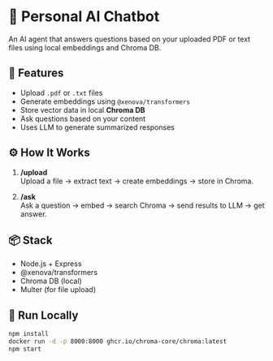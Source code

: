 # 🧠 Personal AI Chatbot

An AI agent that answers questions based on your uploaded PDF or text files using local embeddings and Chroma DB.

## 🚀 Features

- Upload `.pdf` or `.txt` files
- Generate embeddings using `@xenova/transformers`
- Store vector data in local **Chroma DB**
- Ask questions based on your content
- Uses LLM to generate summarized responses

## ⚙️ How It Works

1. **/upload**  
   Upload a file → extract text → create embeddings → store in Chroma.

2. **/ask**  
   Ask a question → embed → search Chroma → send results to LLM → get answer.

## 📦 Stack

- Node.js + Express
- @xenova/transformers
- Chroma DB (local)
- Multer (for file upload)

## 🧪 Run Locally

```bash
npm install
docker run -d -p 8000:8000 ghcr.io/chroma-core/chroma:latest
npm start
